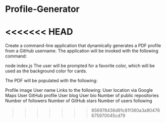 # Profile-Generator
<<<<<<< HEAD
=======
Create a command-line application that dynamically generates a PDF profile from a GitHub username. The application will be invoked with the following command:

node index.js
The user will be prompted for a favorite color, which will be used as the background color for cards.

The PDF will be populated with the following:

Profile image
User name
Links to the following:
User location via Google Maps
User GitHub profile
User blog
User bio
Number of public repositories
Number of followers
Number of GitHub stars
Number of users following
>>>>>>> 856978436d91c81f360a3a80476675970045cd79
